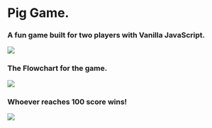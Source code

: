 # Pig Game.
<h3>A fun game built for two players with Vanilla JavaScript.</h3>
<img src="https://user-images.githubusercontent.com/89584431/214286671-ed0a072b-2816-4cd2-b14a-71649feb0645.png">

<h3>The Flowchart for the game.</h3>
<img src="https://user-images.githubusercontent.com/89584431/214288220-0f7dbaa2-018a-4bfd-baa0-1bbc4def0028.png">

<h3>Whoever reaches 100 score wins!</h3>
<img src="https://user-images.githubusercontent.com/89584431/214288878-f6ba8405-cd66-4dfc-ad19-9a60d40739ec.png">
